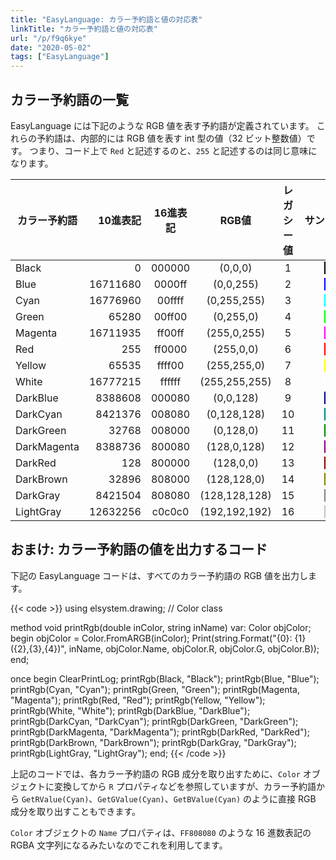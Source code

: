 ```yaml
---
title: "EasyLanguage: カラー予約語と値の対応表"
linkTitle: "カラー予約語と値の対応表"
url: "/p/f9q6kye"
date: "2020-05-02"
tags: ["EasyLanguage"]
---
```


カラー予約語の一覧
----

EasyLanguage には下記のような RGB 値を表す予約語が定義されています。
これらの予約語は、内部的には RGB 値を表す int 型の値（32 ビット整数値）です。
つまり、コード上で `Red` と記述するのと、`255` と記述するのは同じ意味になります。

| カラー予約語 | 10進表記 | 16進表記 | RGB値 | レガシー値 | サンプル |
| ---- | ---: | :--: | :--: | :--: | :--: |
| Black | 0 | 000000 | (0,0,0) | 1 | <span style="background: #000000">　　　　</span> |
| Blue | 16711680 | 0000ff | (0,0,255) | 2 | <span style="background: #0000ff">　　　　</span> |
| Cyan | 16776960 | 00ffff | (0,255,255) | 3 | <span style="background: #00ffff">　　　　</span> |
| Green | 65280 | 00ff00 | (0,255,0) | 4 | <span style="background: #00ff00">　　　　</span> |
| Magenta | 16711935 | ff00ff | (255,0,255) | 5 | <span style="background: #ff00ff">　　　　</span> |
| Red | 255 | ff0000 | (255,0,0) | 6 | <span style="background: #ff0000">　　　　</span> |
| Yellow | 65535 | ffff00 | (255,255,0) | 7 | <span style="background: #ffff00">　　　　</span> |
| White | 16777215 | ffffff | (255,255,255) | 8 | <span style="background: #ffffff">　　　　</span> |
| DarkBlue | 8388608 | 000080 | (0,0,128) | 9 | <span style="background: #000080">　　　　</span> |
| DarkCyan | 8421376 | 008080 | (0,128,128) | 10 | <span style="background: #008080">　　　　</span> |
| DarkGreen | 32768 | 008000 | (0,128,0) | 11 | <span style="background: #008000">　　　　</span> |
| DarkMagenta | 8388736 | 800080 | (128,0,128) | 12 | <span style="background: #800080">　　　　</span> |
| DarkRed | 128 | 800000 | (128,0,0) | 13 | <span style="background: #800000">　　　　</span> |
| DarkBrown | 32896 | 808000 | (128,128,0) | 14 | <span style="background: #808000">　　　　</span> |
| DarkGray | 8421504 | 808080 | (128,128,128) | 15 | <span style="background: #808080">　　　　</span> |
| LightGray | 12632256 | c0c0c0 | (192,192,192) | 16 | <span style="background: #c0c0c0">　　　　</span> |


おまけ: カラー予約語の値を出力するコード
----

下記の EasyLanguage コードは、すべてのカラー予約語の RGB 値を出力します。

{{< code >}}
using elsystem.drawing;  // Color class

method void printRgb(double inColor, string inName)
var:
    Color objColor;
begin
    objColor = Color.FromARGB(inColor);
    Print(string.Format("{0}: {1} ({2},{3},{4})",
        inName, objColor.Name, objColor.R, objColor.G, objColor.B));
end;

once begin
    ClearPrintLog;
    printRgb(Black, "Black");
    printRgb(Blue, "Blue");
    printRgb(Cyan, "Cyan");
    printRgb(Green, "Green");
    printRgb(Magenta, "Magenta");
    printRgb(Red, "Red");
    printRgb(Yellow, "Yellow");
    printRgb(White, "White");
    printRgb(DarkBlue, "DarkBlue");
    printRgb(DarkCyan, "DarkCyan");
    printRgb(DarkGreen, "DarkGreen");
    printRgb(DarkMagenta, "DarkMagenta");
    printRgb(DarkRed, "DarkRed");
    printRgb(DarkBrown, "DarkBrown");
    printRgb(DarkGray, "DarkGray");
    printRgb(LightGray, "LightGray");
end;
{{< /code >}}

上記のコードでは、各カラー予約語の RGB 成分を取り出すために、`Color` オブジェクトに変換してから `R` プロパティなどを参照していますが、カラー予約語から `GetRValue(Cyan)`、`GetGValue(Cyan)`、`GetBValue(Cyan)` のように直接 RGB 成分を取り出すこともできます。

`Color` オブジェクトの `Name` プロパティは、`FF808080` のような 16 進数表記の RGBA 文字列になるみたいなのでこれを利用してます。

